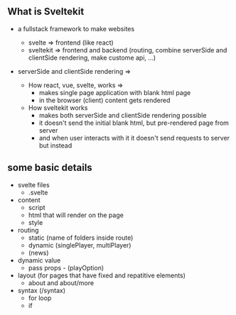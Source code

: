 ## What is Sveltekit

- a fullstack framework to make websites

  - svelte => frontend (like react)
  - sveltekit => frontend and backend (routing, combine serverSide and clientSide rendering, make custome api, ...)

- serverSide and clientSide rendering =>
  - How react, vue, svelte, works =>
    - makes single page application with blank html page
    - in the browser (client) content gets rendered
  - How sveltekit works
    - makes both serverSide and clientSide rendering possible
    - it doesn't send the initial blank html, but pre-rendered page from server
    - and when user interacts with it it doesn't send requests to server but instead

## some basic details

- svelte files
  - .svelte
- content
  - script
  - html that will render on the page
  - style
- routing
  - static (name of folders inside route)
  - dynamic (singlePlayer, multiPlayer)
  - (news)
- dynamic value
  - pass props - (playOption)
- layout (for pages that have fixed and repatitive elements)
  - about and about/more
- syntax (/syntax)
  - for loop
  - if
